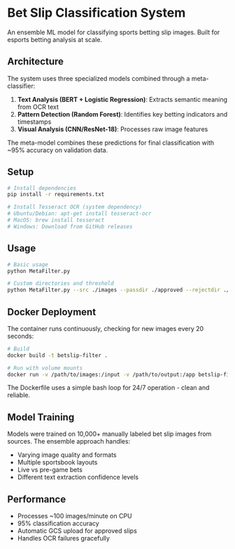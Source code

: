 # Bet Slip Classification System

An ensemble ML model for classifying sports betting slip images. Built for esports betting analysis at scale.

## Architecture

The system uses three specialized models combined through a meta-classifier:

1. **Text Analysis (BERT + Logistic Regression)**: Extracts semantic meaning from OCR text
2. **Pattern Detection (Random Forest)**: Identifies key betting indicators and timestamps  
3. **Visual Analysis (CNN/ResNet-18)**: Processes raw image features

The meta-model combines these predictions for final classification with ~95% accuracy on validation data.

## Setup

```bash
# Install dependencies
pip install -r requirements.txt

# Install Tesseract OCR (system dependency)
# Ubuntu/Debian: apt-get install tesseract-ocr
# MacOS: brew install tesseract
# Windows: Download from GitHub releases
```

## Usage

```bash
# Basic usage
python MetaFilter.py

# Custom directories and threshold
python MetaFilter.py --src ./images --passdir ./approved --rejectdir ./rejected --thresh 0.15
```

## Docker Deployment

The container runs continuously, checking for new images every 20 seconds:

```bash
# Build
docker build -t betslip-filter .

# Run with volume mounts
docker run -v /path/to/images:/input -v /path/to/output:/app betslip-filter
```

The Dockerfile uses a simple bash loop for 24/7 operation - clean and reliable.

## Model Training

Models were trained on 10,000+ manually labeled bet slip images from sources. The ensemble approach handles:

- Varying image quality and formats
- Multiple sportsbook layouts
- Live vs pre-game bets
- Different text extraction confidence levels

## Performance

- Processes ~100 images/minute on CPU
- 95% classification accuracy
- Automatic GCS upload for approved slips
- Handles OCR failures gracefully


